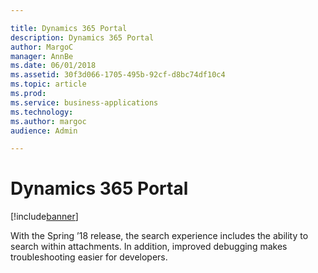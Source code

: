 ```yaml
---

title: Dynamics 365 Portal
description: Dynamics 365 Portal
author: MargoC
manager: AnnBe
ms.date: 06/01/2018
ms.assetid: 30f3d066-1705-495b-92cf-d8bc74df10c4
ms.topic: article
ms.prod: 
ms.service: business-applications
ms.technology: 
ms.author: margoc
audience: Admin

---
```

#  Dynamics 365 Portal




[!include[banner](../../includes/banner.md)]

With the Spring ’18 release, the search experience includes the ability to
search within attachments. In addition, improved debugging makes troubleshooting
easier for developers.
